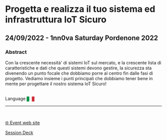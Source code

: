 # Progetta e realizza il tuo sistema ed infrastruttura IoT Sicuro
## 24/09/2022 - 1nn0va Saturday Pordenone 2022 
### Abstract
Con la crescente necessità' di sistemi IoT sul mercato, e la crescente lista di caratteristiche e dati che questi sistemi devono gestire, la sicurezza sta divenendo un punto focale che dobbiamo porre al centro fin dalle fasi di progetto.
Vediamo insieme i punti principali che dobbiamo tener bene in mente per progettare il nostro sistema IoT Sicuro!

<br/>
Language <img width="25" src="https://raw.githubusercontent.com/dpcons/DPCons/Dev/Resources/FlagItaly.svg" style="vertical-align:middle">

<br/>

---

<br/>
<p>
<a href="https://1nn0vasat2022.1nn0va.it/">🌐 Event web site</a>
</p>

<p>
<a href="https://github.com/dpcons/DPCons/blob/main/Decks/20220917-Design%20and%20architect%20your%20Secure%20IoT%20system%20and%20infrastructure.pdf" target="_blank">Session Deck</a>
</a>
</p>
